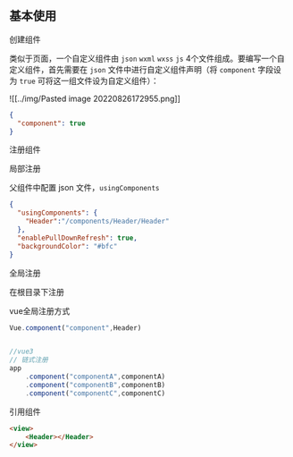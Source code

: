 ## 基本使用

创建组件

类似于页面，一个自定义组件由 `json` `wxml` `wxss` `js` 4个文件组成。要编写一个自定义组件，首先需要在 `json` 文件中进行自定义组件声明（将 `component` 字段设为 `true` 可将这一组文件设为自定义组件）：

![[../img/Pasted image 20220826172955.png]]

```json
{
  "component": true
}
```

注册组件

局部注册

父组件中配置 json 文件，`usingComponents`

```json
{
  "usingComponents": {
    "Header":"/components/Header/Header"
  },
  "enablePullDownRefresh": true,
  "backgroundColor": "#bfc"
}
```

全局注册

在根目录下注册

vue全局注册方式

```ts
Vue.component("component",Header)


//vue3
// 链式注册
app
	.component("componentA",componentA)
	.component("componentB",componentB)
	.component("componentC",componentC)
```


引用组件

```html
<view>
	<Header></Header>
</view>
```